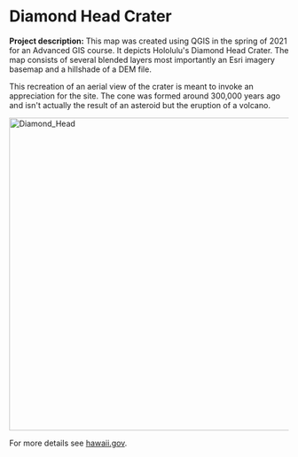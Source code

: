 # Diamond Head Crater

**Project description:** 
This map was created using QGIS in the spring of 2021 for an Advanced GIS course. It depicts Hololulu's Diamond Head Crater. The map consists of several blended layers most importantly an Esri imagery basemap and a hillshade of a DEM file. 

This recreation of an aerial view of the crater is meant to invoke an appreciation for the site. The cone was formed around 300,000 years ago and isn't actually the result of an asteroid but the eruption of a volcano.

<img width="564" alt="Diamond_Head" src="https://user-images.githubusercontent.com/78063176/112541004-3e49ec00-8d89-11eb-9f1b-d23d93dd3d4e.PNG">


For more details see [hawaii.gov](https://dlnr.hawaii.gov/dsp/parks/oahu/diamond-head-state-monument/).

